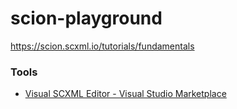 scion-playground
================
https://scion.scxml.io/tutorials/fundamentals
### Tools
- [Visual SCXML Editor - Visual Studio Marketplace](https://marketplace.visualstudio.com/items?itemName=Phrogz.visual-scxml-editor)
